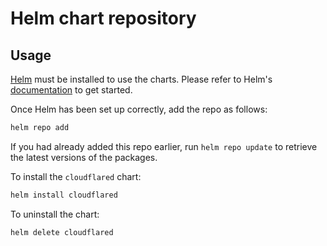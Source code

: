 # Helm chart repository

## Usage

[Helm](https://helm.sh) must be installed to use the charts.  Please refer to
Helm's [documentation](https://helm.sh/docs) to get started.

Once Helm has been set up correctly, add the repo as follows:

```sh
helm repo add
```

If you had already added this repo earlier, run `helm repo update` to retrieve
the latest versions of the packages.

To install the `cloudflared` chart:

```sh
helm install cloudflared 
```

To uninstall the chart:

```sh
helm delete cloudflared
```
